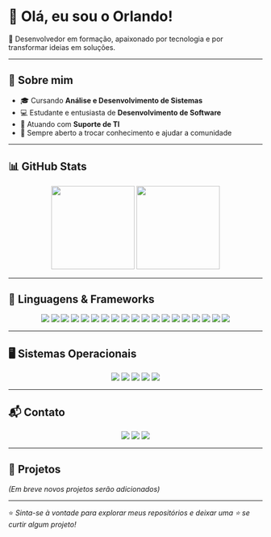 # 👋 Olá, eu sou o Orlando!

🎯 Desenvolvedor em formação, apaixonado por tecnologia e por transformar ideias em soluções.

---

## 📌 Sobre mim
- 🎓 Cursando **Análise e Desenvolvimento de Sistemas**
- 💻 Estudante e entusiasta de **Desenvolvimento de Software**
- 👔 Atuando com **Suporte de TI**
- 💬 Sempre aberto a trocar conhecimento e ajudar a comunidade

---

## 📊 GitHub Stats
<p align="center">
  <img height="165" src="https://github-readme-stats.vercel.app/api?username=orlandu1&show_icons=true&theme=radical" />
  <img height="165" src="https://github-readme-stats.vercel.app/api/top-langs/?username=orlandu1&layout=compact&theme=radical" />
</p>

---

## 🚀 Linguagens & Frameworks
<p align="center">
  <img src="https://img.shields.io/badge/React-61dafb?style=for-the-badge&logo=react&logoColor=white"/>
  <img src="https://img.shields.io/badge/React_Native-61dafb?style=for-the-badge&logo=react&logoColor=white"/>
  <img src="https://img.shields.io/badge/Expo-000020?style=for-the-badge&logo=expo&logoColor=white"/>
  <img src="https://img.shields.io/badge/Node.js-4e9b43?style=for-the-badge&logo=node.js&logoColor=white"/>
  <img src="https://img.shields.io/badge/JavaScript-323330?style=for-the-badge&logo=javascript&logoColor=F7DF1E"/>
  <img src="https://img.shields.io/badge/TypeScript-007ACC?style=for-the-badge&logo=typescript&logoColor=white"/>
  <img src="https://img.shields.io/badge/MySQL-3e6e93?style=for-the-badge&logo=mysql&logoColor=white"/>
  <img src="https://img.shields.io/badge/PostgreSQL-316192?style=for-the-badge&logo=postgresql&logoColor=white"/>
  <img src="https://img.shields.io/badge/Angular-DD0031?style=for-the-badge&logo=angular&logoColor=white"/>
  <img src="https://img.shields.io/badge/Laravel-f9322c?style=for-the-badge&logo=laravel&logoColor=white"/>
  <img src="https://img.shields.io/badge/Vue.js-42b883?style=for-the-badge&logo=vue.js&logoColor=white"/>
  <img src="https://img.shields.io/badge/Tailwind_CSS-38B2AC?style=for-the-badge&logo=tailwind-css&logoColor=white"/>
  <img src="https://img.shields.io/badge/Bootstrap-563D7C?style=for-the-badge&logo=bootstrap&logoColor=white"/>
  <img src="https://img.shields.io/badge/Shell_Script-121011?style=for-the-badge&logo=gnu-bash&logoColor=white"/>
  <img src="https://img.shields.io/badge/VBA-217346?style=for-the-badge&logo=microsoft-excel&logoColor=white"/>
  <img src="https://img.shields.io/badge/PHP-777BB4?style=for-the-badge&logo=php&logoColor=white"/>
  <img src="https://img.shields.io/badge/C%23-239120?style=for-the-badge&logo=c-sharp&logoColor=white"/>
  <img src="https://img.shields.io/badge/HTML5-E34F26?style=for-the-badge&logo=html5&logoColor=white"/>
  <img src="https://img.shields.io/badge/CSS3-1572B6?style=for-the-badge&logo=css3&logoColor=white"/>
</p>

---

## 🖥️ Sistemas Operacionais
<p align="center">
  <img src="https://img.shields.io/badge/Windows-0078D6?style=for-the-badge&logo=windows&logoColor=white"/>
  <img src="https://img.shields.io/badge/Debian-A81D33?style=for-the-badge&logo=debian&logoColor=white"/>
  <img src="https://img.shields.io/badge/Ubuntu-E95420?style=for-the-badge&logo=ubuntu&logoColor=white"/>
  <img src="https://img.shields.io/badge/Linux-FCC624?style=for-the-badge&logo=linux&logoColor=black"/>
  <img src="https://img.shields.io/badge/Android-3DDC84?style=for-the-badge&logo=android&logoColor=white"/>
</p>

---

## 📬 Contato
<p align="center">
  <a href="mailto:alvesorlando9@gmail.com"><img src="https://img.shields.io/badge/Gmail-D14836?style=for-the-badge&logo=gmail&logoColor=white"/></a>
  <a href="https://www.linkedin.com/in/orlando-alves-2159b31b2/"><img src="https://img.shields.io/badge/LinkedIn-0077B5?style=for-the-badge&logo=linkedin&logoColor=white"/></a>
  <a href="https://instagram.com/orlandu"><img src="https://img.shields.io/badge/Instagram-%23E4405F?style=for-the-badge&logo=instagram&logoColor=white"/></a>
</p>

---

## 📂 Projetos
*(Em breve novos projetos serão adicionados)*

---
⭐ _Sinta-se à vontade para explorar meus repositórios e deixar uma ⭐ se curtir algum projeto!_
